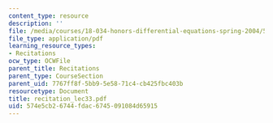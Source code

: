 ```yaml
---
content_type: resource
description: ''
file: /media/courses/18-034-honors-differential-equations-spring-2004/574e5cb26744fdac6745091084d65915_recitation_lec33.pdf
file_type: application/pdf
learning_resource_types:
- Recitations
ocw_type: OCWFile
parent_title: Recitations
parent_type: CourseSection
parent_uid: 7767ff8f-5bb9-5e58-71c4-cb425fbc403b
resourcetype: Document
title: recitation_lec33.pdf
uid: 574e5cb2-6744-fdac-6745-091084d65915
---
```

